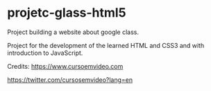 # projetc-glass-html5
Project building a website about google class.



Project for the development of the learned HTML and CSS3 and with introduction to JavaScript.





Credits:
https://www.cursoemvideo.com

https://twitter.com/cursosemvideo?lang=en
